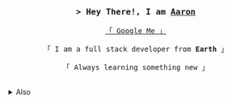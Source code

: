 <h1 align="center"></h1>
<!-- Intro  -->

<h3 align="center">
  <samp>> Hey There!, I am
    <b><a target="_blank" href="">Aaron</a></b>
  </samp>
</h3>

<p align="center"> 
  <samp>
    <a href="https://www.youtube.com/watch?v=dQw4w9WgXcQ">「 Google Me 」</a>
    <br>
    <br>
    「 I am a full stack developer from <b>Earth</b> 」
    <br>
    <br>
    「 Always learning something new 」
  </samp>
</p>

<br>
<details>
<summary>Also</summary>
  <p>If I have to explain it, it’s probably not that good.</p>
</details>